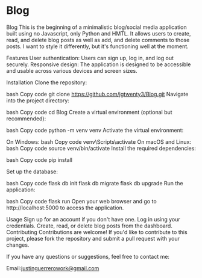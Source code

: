 # Blog

Blog
This is the beginning of a minimalistic blog/social media application built using no Javascript, only Python and HMTL. It allows users to create, read, and delete blog posts as well as add, and delete comments to those posts. I want to style it differently, but it's functioning well at the moment. 

Features
User authentication: Users can sign up, log in, and log out securely.
Responsive design: The application is designed to be accessible and usable across various devices and screen sizes.

Installation
Clone the repository:

bash
Copy code
git clone https://github.com/jgtwenty3/Blog.git
Navigate into the project directory:

bash
Copy code
cd Blog
Create a virtual environment (optional but recommended):

bash
Copy code
python -m venv venv
Activate the virtual environment:

On Windows:
bash
Copy code
venv\Scripts\activate
On macOS and Linux:
bash
Copy code
source venv/bin/activate
Install the required dependencies:

bash
Copy code
pip install

Set up the database:

bash
Copy code
flask db init
flask db migrate
flask db upgrade
Run the application:

bash
Copy code
flask run
Open your web browser and go to http://localhost:5000 to access the application.

Usage
Sign up for an account if you don't have one.
Log in using your credentials.
Create, read, or delete blog posts from the dashboard.
Contributing
Contributions are welcome! If you'd like to contribute to this project, please fork the repository and submit a pull request with your changes.

If you have any questions or suggestions, feel free to contact me:

Email:justinguerrerowork@gmail.com
